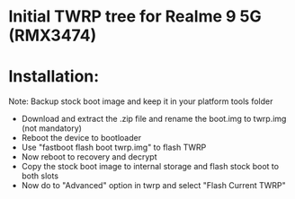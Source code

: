 # Initial TWRP tree for Realme 9 5G (RMX3474)

# Installation:
Note: Backup stock boot image and keep it in your platform tools folder

* Download and extract the .zip file and rename the boot.img to twrp.img (not mandatory)
* Reboot the device to bootloader
* Use "fastboot flash boot twrp.img" to flash TWRP
* Now reboot to recovery and decrypt
* Copy the stock boot image to internal storage and flash stock boot to both slots
* Now do to "Advanced" option in twrp and select "Flash Current TWRP"
